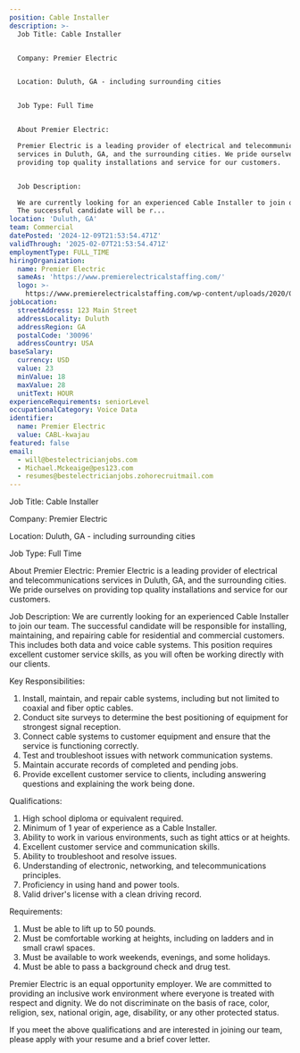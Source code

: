 ```yaml
---
position: Cable Installer
description: >-
  Job Title: Cable Installer


  Company: Premier Electric


  Location: Duluth, GA - including surrounding cities


  Job Type: Full Time


  About Premier Electric:

  Premier Electric is a leading provider of electrical and telecommunications
  services in Duluth, GA, and the surrounding cities. We pride ourselves on
  providing top quality installations and service for our customers.


  Job Description:

  We are currently looking for an experienced Cable Installer to join our team.
  The successful candidate will be r...
location: 'Duluth, GA'
team: Commercial
datePosted: '2024-12-09T21:53:54.471Z'
validThrough: '2025-02-07T21:53:54.471Z'
employmentType: FULL_TIME
hiringOrganization:
  name: Premier Electric
  sameAs: 'https://www.premierelectricalstaffing.com/'
  logo: >-
    https://www.premierelectricalstaffing.com/wp-content/uploads/2020/05/Premier-Electrical-Staffing-logo.png
jobLocation:
  streetAddress: 123 Main Street
  addressLocality: Duluth
  addressRegion: GA
  postalCode: '30096'
  addressCountry: USA
baseSalary:
  currency: USD
  value: 23
  minValue: 18
  maxValue: 28
  unitText: HOUR
experienceRequirements: seniorLevel
occupationalCategory: Voice Data
identifier:
  name: Premier Electric
  value: CABL-kwajau
featured: false
email:
  - will@bestelectricianjobs.com
  - Michael.Mckeaige@pes123.com
  - resumes@bestelectricianjobs.zohorecruitmail.com
---
```




Job Title: Cable Installer

Company: Premier Electric

Location: Duluth, GA - including surrounding cities

Job Type: Full Time

About Premier Electric:
Premier Electric is a leading provider of electrical and telecommunications services in Duluth, GA, and the surrounding cities. We pride ourselves on providing top quality installations and service for our customers.

Job Description:
We are currently looking for an experienced Cable Installer to join our team. The successful candidate will be responsible for installing, maintaining, and repairing cable for residential and commercial customers. This includes both data and voice cable systems. This position requires excellent customer service skills, as you will often be working directly with our clients.

Key Responsibilities:

1. Install, maintain, and repair cable systems, including but not limited to coaxial and fiber optic cables.
2. Conduct site surveys to determine the best positioning of equipment for strongest signal reception.
3. Connect cable systems to customer equipment and ensure that the service is functioning correctly.
4. Test and troubleshoot issues with network communication systems.
5. Maintain accurate records of completed and pending jobs.
6. Provide excellent customer service to clients, including answering questions and explaining the work being done.

Qualifications:

1. High school diploma or equivalent required.
2. Minimum of 1 year of experience as a Cable Installer.
3. Ability to work in various environments, such as tight attics or at heights.
4. Excellent customer service and communication skills.
5. Ability to troubleshoot and resolve issues.
6. Understanding of electronic, networking, and telecommunications principles.
7. Proficiency in using hand and power tools.
8. Valid driver's license with a clean driving record.

Requirements:

1. Must be able to lift up to 50 pounds.
2. Must be comfortable working at heights, including on ladders and in small crawl spaces.
3. Must be available to work weekends, evenings, and some holidays.
4. Must be able to pass a background check and drug test.

Premier Electric is an equal opportunity employer. We are committed to providing an inclusive work environment where everyone is treated with respect and dignity. We do not discriminate on the basis of race, color, religion, sex, national origin, age, disability, or any other protected status. 

If you meet the above qualifications and are interested in joining our team, please apply with your resume and a brief cover letter.